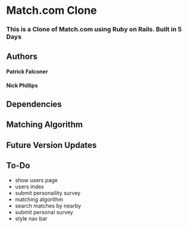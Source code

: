 # Match.com Clone
### This is a Clone of Match.com using Ruby on Rails. Built in 5 Days

## Authors
#### Patrick Falconer
#### Nick Phillips

## Dependencies

## Matching Algorithm

## Future Version Updates

## To-Do
  * show users page
  * users index
  * submit personaility survey
  * matching algorithm
  * search matches by nearby
  * submit personal survey
  * style nav bar